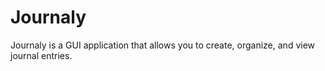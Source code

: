 # Journaly
Journaly is a GUI application that allows you to create, organize, and view journal entries.
